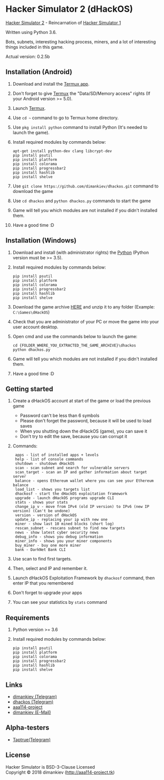 Hacker Simulator 2 (dHackOS)
=============
[Hacker Simulator 2][1] - Reincarnation of [Hacker Simulator 1](https://github.com/dimankiev/hacker_sim)

Written using Python 3.6.

Bots, subnets, interesting hacking process, miners, and a lot of interesting things included in this game.

Actual version: 0.2.5b

Installation (Android)
-----------------------
1. Download and install the [Termux app][2].

2. Don't forget to give [Termux][2] the "Data/SD/Memory access" rights (If your Android version >= 5.0).

3. Launch [Termux][2].

4. Use `cd ~` command to go to Termux home directory.

5. Use `pkg install python` command to install Python (It's needed to launch the game).

6. Install required modules by commands below:
   ```
   apt-get install python-dev clang libcrypt-dev
   pip install psutil
   pip install platform
   pip install colorama
   pip install progressbar2
   pip install hashlib
   pip install shelve
   ```
7. Use `git clone https://github.com/dimankiev/dhackos.git` command to download the game

8. Use `cd dhackos` and `python dhackos.py` commands to start the game

9. Game will tell you which modules are not installed if you didn't installed them.

10. Have a good time :D

Installation (Windows)
-----------------------
1. Download and install (with administrator rights) the [Python][3] (Python version must be >= 3.5).

2. Install required modules by commands below:
   ```
   pip install psutil
   pip install platform
   pip install colorama
   pip install progressbar2
   pip install hashlib
   pip install shelve
   ```
3. Download the game archive [HERE][4] and unzip it to any folder (Example: `C:\Games\dHackOS`)

4. Check that you are administrator of your PC or move the game into your user account desktop.

5. Open cmd and use the commands below to launch the game:
   ```
   cd {FOLDER_WHERE_YOU_EXTRACTED_THE_GAME_ARCHIVE}\dhackos
   python dhackos.py
   ```
6. Game will tell you which modules are not installed if you didn't installed them.

7. Have a good time :D

Getting started
----------------
1. Create a dHackOS account at start of the game or load the previous game
   - Password can't be less than 6 symbols
   - Please don't forget the password, because it will be used to load saves
   - When you shutting down the dHackOS (game), you can save it
   - Don't try to edit the save, because you can corrupt it

2. Commands:
   ```
    apps - list of installed apps + levels
    help - list of console commands
    shutdown - shutdown dHackOS
    scan - scan subnet and search for vulnerable servers
    scan_target - scan an IP and gather information about target server
    balance - opens Ethereum wallet where you can see your Ethereum balance
    load_list - shows you targets list
    dhackosf - start the dHackOS exploitation framework
    upgrade - launch dHackOS programs upgrade CLI
    stats - shows your stats
    change_ip_v - move from IPv4 (old IP version) to IPv6 (new IP version) (Can't be undone)
    version - version of dHackOS
    update_ip - replacing your ip with new one
    miner - show last 10 mined blocks (short log)
    rescan_subnet - rescans subnet to find new targets
    news - show latest cyber security news
    debug_info - shows you debug information
    miner_info - shows you your miner components
    buy_miner - buy one more miner
    bank - DarkNet Bank CLI
   ```

3. Use scan to find first targets.

4. Then, select and IP and remember it.

5. Launch dHackOS Exploitation Framework by `dhackosf` command, then enter IP that you remembered

6. Don't forget to upgrade your apps

7. You can see your statistics by `stats` command

Requirements
----------------------

1. Python version >= 3.6

2. Install required modules by commands below:
   ```
   pip install psutil
   pip install platform
   pip install colorama
   pip install progressbar2
   pip install hashlib
   pip install shelve
   ```

Links
----------
- [dimankiev (Telegram)](https://t.me/dimankiev)
- [dhackos (Telegram)](https://t.me/dhackos)
- [aaa114-project](http://aaa114-project.tk)
- [dimankiev (E-Mail)](mailto:dimankiev@gmail.com)

Alpha-testers
-------------------
- [Taptrue(Telegram)](https://t.me/taptrue)

License
---------
Hacker Simulator is BSD-3-Clause Licensed  
Copyright © 2018 dimankiev (http://aaa114-project.tk)

[1]: https://github.com/dimankiev/dhackos
[2]: https://termux.com/
[3]: https://www.python.org/downloads/windows/
[4]: https://github.com/dimankiev/dhackos/archive/master.zip
[5]: https://dimankiev.github.io/dhackos/
